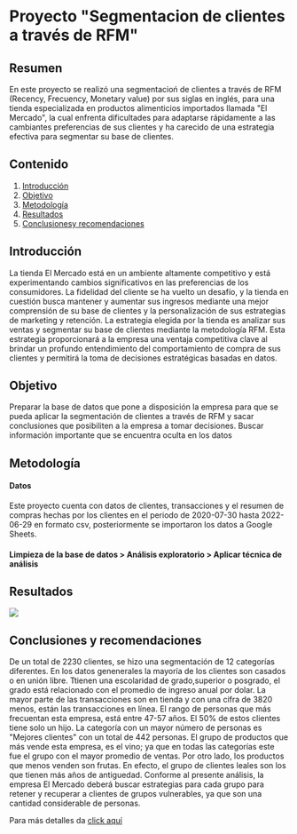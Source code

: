 # Proyecto "Segmentacion de clientes a través de RFM"

## Resumen
En este proyecto se realizó una segmentacioń de clientes a través de RFM (Recency, Frecuency, Monetary value) por sus siglas en inglés, para una tienda especializada en productos alimenticios importados llamada "El Mercado", la cual enfrenta dificultades para adaptarse rápidamente a las cambiantes preferencias de sus clientes y ha carecido de una estrategia efectiva para segmentar su base de clientes. 

## Contenido
1. [Introducción]()
2. [Objetivo]()
3. [Metodología]()
4. [Resultados]()
5. [Conclusionesy recomendaciones]()

## Introducción
La tienda El Mercado está en un ambiente altamente competitivo y está experimentando cambios significativos en las preferencias de los consumidores. La fidelidad del cliente se ha vuelto un desafío, y la tienda en cuestión busca mantener y aumentar sus ingresos mediante una mejor comprensión de su base de clientes y la personalización de sus estrategias de marketing y retención.
La estrategia elegida por la tienda es analizar sus ventas y segmentar su base de clientes mediante la metodología RFM. Esta estrategia proporcionará a la empresa una ventaja competitiva clave al brindar un profundo entendimiento del comportamiento de compra de sus clientes y permitirá la toma de decisiones estratégicas basadas en datos.

## Objetivo
Preparar la base de datos que pone a disposición la empresa para que se pueda aplicar la segmentación de clientes a través de RFM y sacar conclusiones que posibiliten a la empresa a tomar decisiones.
Buscar información importante que se encuentra oculta en los datos

## Metodología

#### Datos
Este proyecto cuenta con datos de clientes, transacciones y el resumen de compras hechas por los clientes en el periodo de 2020-07-30 hasta 2022-06-29 en formato csv, posteriormente se importaron los datos a Google Sheets. 

#### Limpieza de la base de datos > Análisis exploratorio > Aplicar técnica de análisis 

## Resultados

![](https://github.com/YazminJoandi/proyecto-segmentacion-rfm/blob/main/bubble-graphic.png)

## Conclusiones y recomendaciones
De un total de 2230 clientes, se hizo una segmentación de 12 categorías diferentes.
En los datos genenerales la mayoría de los clientes son casados o en unión libre.
Ttienen una escolaridad de grado,superior o posgrado, el grado está relacionado con el promedio de ingreso anual por dolar.
La mayor parte de las transacciones son en tienda y con una cifra de 3820 menos, están las transacciones en línea.
El rango de personas que más frecuentan esta empresa, está entre 47-57 años. 
El 50% de estos clientes tiene solo un hijo.
La categoría con un mayor número de personas es "Mejores clientes" con un total de 442 personas. 
El grupo de productos que más vende esta empresa, es el vino; ya que en todas las categorías este fue el grupo con el mayor promedio de ventas. Por otro lado, los productos que menos venden son frutas.
En efecto, el grupo de clientes leales son los que tienen más años de antiguedad. 
Conforme al presente análisis, la empresa El Mercado deberá buscar estrategias para cada grupo para retener y recuperar a clientes de grupos vulnerables, ya que son una cantidad considerable de personas.

Para más detalles da [click aquí](https://docs.google.com/spreadsheets/d/1_jGJJdP-DCuBd6Tr3rF_IbDL0cMEeSaGe77p9kjJgBk/edit?usp=sharing)



